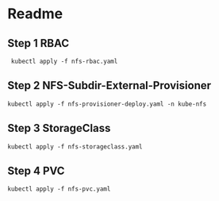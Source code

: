 # Readme
## Step 1 RBAC
```shell
 kubectl apply -f nfs-rbac.yaml
```
## Step 2 NFS-Subdir-External-Provisioner
```shell
kubectl apply -f nfs-provisioner-deploy.yaml -n kube-nfs
```
## Step 3 StorageClass
```shell
kubectl apply -f nfs-storageclass.yaml
```
## Step 4 PVC
```shell
kubectl apply -f nfs-pvc.yaml
```